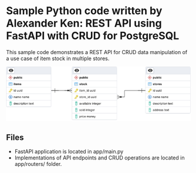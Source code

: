 # Sample Python code written by Alexander Ken: REST API using FastAPI with CRUD for PostgreSQL

This sample code demonstrates a REST API for CRUD data manipulation of a use case of item stock in multiple stores.

![ERD for database schema](https://github.com/compfy-dot-com/Python_API_Sample/blob/master/app/images/TestDatabaseERD.png)



## Files

- FastAPI application is located in app/main.py
- Implementations of API endpoints and CRUD operations are located in app/routers/ folder.
